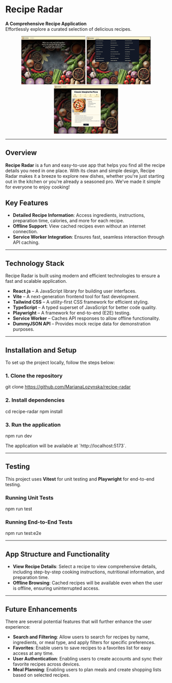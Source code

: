 # Recipe Radar

**A Comprehensive Recipe Application**  
Effortlessly explore a curated selection of delicious recipes.

<p align="center">
  <img src="src/assets/images/main1.jpg" alt="Image 1" width="200"/>
  <img src="src/assets/images/main2.jpg" alt="Image 2" width="200"/>
  <img src="src/assets/images/main3.jpg" alt="Image 3" width="200"/>
</p>

---

## Overview

**Recipe Radar** is a fun and easy-to-use app that helps you find all the recipe details you need in one place. With its clean and simple design, Recipe Radar makes it a breeze to explore new dishes, whether you're just starting out in the kitchen or you're already a seasoned pro. We've made it simple for everyone to enjoy cooking!

## Key Features

- **Detailed Recipe Information**: Access ingredients, instructions, preparation time, calories, and more for each recipe.
- **Offline Support**: View cached recipes even without an internet connection.
- **Service Worker Integration**: Ensures fast, seamless interaction through API caching.

---

## Technology Stack

Recipe Radar is built using modern and efficient technologies to ensure a fast and scalable application.

- **React.js** – A JavaScript library for building user interfaces.
- **Vite** – A next-generation frontend tool for fast development.
- **Tailwind CSS** – A utility-first CSS framework for efficient styling.
- **TypeScript** – A typed superset of JavaScript for better code quality.
- **Playwright** – A framework for end-to-end (E2E) testing.
- **Service Worker** – Caches API responses to allow offline functionality.
- **DummyJSON API** – Provides mock recipe data for demonstration purposes.

---

## Installation and Setup

To set up the project locally, follow the steps below:

### 1. Clone the repository

git clone https://github.com/MarianaLozynska/recipe-radar

### 2. Install dependencies

cd recipe-radar
npm install

### 3. Run the application

npm run dev

The application will be available at \`http://localhost:5173\`.

---

## Testing

This project uses **Vitest** for unit testing and **Playwright** for end-to-end testing.

### Running Unit Tests

npm run test

### Running End-to-End Tests

npm run test:e2e

---

## App Structure and Functionality

- **View Recipe Details**: Select a recipe to view comprehensive details, including step-by-step cooking instructions, nutritional information, and preparation time.
- **Offline Browsing**: Cached recipes will be available even when the user is offline, ensuring uninterrupted access.

---

## Future Enhancements

There are several potential features that will further enhance the user experience:

- **Search and Filtering**: Allow users to search for recipes by name, ingredients, or meal type, and apply filters for specific preferences.
- **Favorites**: Enable users to save recipes to a favorites list for easy access at any time.
- **User Authentication**: Enabling users to create accounts and sync their favorite recipes across devices.
- **Meal Planning**: Enabling users to plan meals and create shopping lists based on selected recipes.

